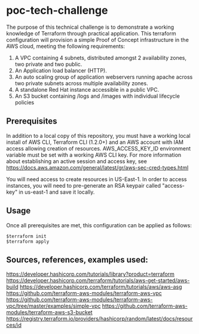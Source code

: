 # poc-tech-challenge #

The purpose of this technical challenge is to demonstrate a working knowledge of Terraform through practical application.  This terraform configuration will provision a simple Proof of Concept infrastructure in the AWS cloud, meeting the following requirements:

1. A VPC containing 4 subnets, distributed amongst 2 availability zones, two private and two public.
2. An Application load balancer (HTTP).
3. An auto scaling group of application webservers running apache across two private subnets across multiple availability zones.
4. A standalone Red Hat instance accessible in a public VPC.
5. An S3 bucket containing /logs and /images with individual lifecycle policies

## Prerequisites ##

In addition to a local copy of this repository, you must have a working local install of AWS CLI, Terraform CLI (1.2.0+) and an AWS account with IAM access allowing creation of resources.  AWS_ACCESS_KEY_ID environment variable must be set with a working AWS CLI key.  For more information about establishing an active session and access key, see https://docs.aws.amazon.com/general/latest/gr/aws-sec-cred-types.html

You will need access to create resources in US-East-1.
In order to access instances, you will need to pre-generate an RSA keypair called "access-key" in us-east-1 and save it locally.

## Usage ##

Once all prerequisites are met, this configuration can be applied as follows:

```
$terraform init
$terraform apply
```

## Sources, references, examples used:
https://developer.hashicorp.com/tutorials/library?product=terraform
https://developer.hashicorp.com/terraform/tutorials/aws-get-started/aws-build
https://developer.hashicorp.com/terraform/tutorials/aws/aws-asg
https://github.com/terraform-aws-modules/terraform-aws-vpc
https://github.com/terraform-aws-modules/terraform-aws-vpc/tree/master/examples/simple-vpc
https://github.com/terraform-aws-modules/terraform-aws-s3-bucket
https://registry.terraform.io/providers/hashicorp/random/latest/docs/resources/id
